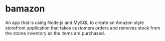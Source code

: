 # bamazon

An app that is using Node.js and MySQL to create an Amazon style storefront application that takes customers orders and removes stock from the stores inventory as the items are purchased. 
